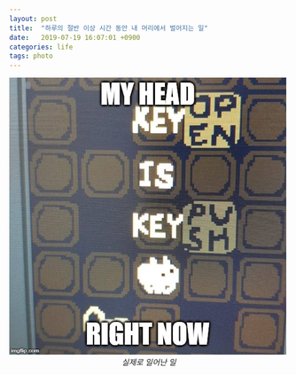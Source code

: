 ```yaml
---
layout: post
title:  "하루의 절반 이상 시간 동안 내 머리에서 벌어지는 일"
date:   2019-07-19 16:07:01 +0900
categories: life
tags: photo
---
```


<style>
img + em {
    display: block;
    text-align: center;
}
</style>

![1](/assets/2019-07-10-my-head-right-now/image.jpg)
*실제로 일어난 일*